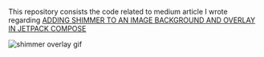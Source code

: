 This repository consists the code related to medium article I wrote regarding [ADDING SHIMMER TO AN IMAGE BACKGROUND AND OVERLAY IN JETPACK COMPOSE](https://medium.com/@bssss100/shimmers-in-jetpack-compose-266df59fba37)


![shimmer overlay gif](https://github.com/user-attachments/assets/12c7ffb3-a686-437a-a014-53c83965d1b4)
